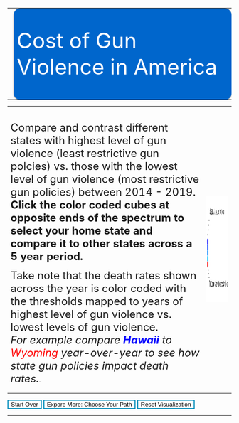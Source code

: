<style>

.axis path{
    stroke:black;
    stroke-width:2px ;
}  

.axis line{
   stroke: black;
   stroke-width: 1.5px;
}
 
.axis text{
    fill: black;
    font-weight: bold;
    font-size: 14px;
    font-family:"Arial Black", Gadget, sans-serif;
}

.legend text{
    fill:  black;
    font-family:"Arial Black", Gadget, sans-serif;
}

.body {
  font-family: 'Courier New', monospace;
}

.banner{
width:100%;
height: 200px;
margin:7px auto;
-moz-box-shadow: 0 1px 3px rgba(0,0,0,0.5);
-webkit-box-shadow: 0 1px 3px rgba(0,0,0,0.5);
-moz-border-radius: 15px;
-webkit-border-radius: 15px;

}

.banner0{ background: #0066cc  url(banner0.png) no-repeat center left;
 }
 
.cells {
  fill: #bf3737;
}

.label {
  text-anchor: start;
  font: 24px sans-serif;
}
 
 .slidecontainer {
  width: 90%; /* Width of the outside container */
}

/* The slider itself */
.slider {
  -webkit-appearance: none;  /* Override default CSS styles */
  appearance: none;
  width: 100%; /* Full-width */
  height: 25px; /* Specified height */
  background: #d3d3d3; /* Grey background */
  outline: none; /* Remove outline */
  opacity: 0.7; /* Set transparency (for mouse-over effects on hover) */
  -webkit-transition: .2s; /* 0.2 seconds transition on hover */
  transition: opacity .2s;
}

/* Mouse-over effects */
.slider:hover {
  opacity: 1; /* Fully shown on mouse-over */
}

/* The slider handle (use -webkit- (Chrome, Opera, Safari, Edge) and -moz- (Firefox) to override default look) */
.slider::-webkit-slider-thumb {
  -webkit-appearance: none; /* Override default look */
  appearance: none;
  width: 25px; /* Set a specific slider handle width */
  height: 25px; /* Slider handle height */
  background: #0066cc; /* Green background */
  cursor: pointer; /* Cursor on hover */
}

.slider::-moz-range-thumb {
  width: 25px; /* Set a specific slider handle width */
  height: 25px; /* Slider handle height */
  background: #04AA6D; /* Green background */
  cursor: pointer; /* Cursor on hover */
}

.button {
  transition-duration: 0.4s;
}

.button:hover {
  background-color: #4CAF50; /* Green */
  color: white;
}

.button2 {
  background-color: white;
  color: black;
  border: 2px solid #008CBA;
}

.button2:hover {
  background-color: #008CBA;
  color: white;
}

.axis path{
  stroke:black;
  stroke-width:2px ;
}  

.axis line{
  stroke: black;
  stroke-width: 1.5px;
}
 
.axis text{
  fill: black;
  font-weight: bold;
  font-size: 14px;
  font-family:"Arial Black", Gadget, sans-serif;
}

.legend text{
   fill:  black;
   font-family:"Arial Black", Gadget, sans-serif;
}https://jsfiddle.net/#run
</style>


<table>
<tr>
<td><img src="images.png"></td>
<td style="vertical-align: middle;" class="banner banner0">
    <font size="10" color="#ffffff">Cost of Gun Violence in America </font>
</td>
</tr>
</table>

<table>
<tr>
<td colspan="3" style="vertical-align:top;"><br><p>
<font size="5">Compare and contrast different states with highest level of gun violence (least restrictive gun polcies) vs. those with the lowest level of gun violence (most restrictive gun policies) between 2014 - 2019. <b>Click the color coded cubes at opposite ends of the spectrum to select your home state and compare it to other states across a 5 year period. </b></font></p>
<p> <font size="5">Take note that the death rates shown across the year is color coded with the thresholds mapped to years of highest level of gun violence vs. lowest levels of gun violence. <br><i>For example compare <b><font color="blue">Hawaii</font></b> to <font color="red">Wyoming</font> year-over-year to see how state gun policies impact death rates.</i></font>.</p>
</td>
<td><img src="https://github.com/riyazomran/cs419-narrative-visualization/raw/gh-pages/legend.png" width="626" height="240"></td>
</tr>
</table>

<div>
    <button id="scene1" class="button2"  onclick="location.href = 'https://riyazomran.github.io/cs419-narrative-visualization/index';">Start Over</button>
    <button id="scene2" class="button2"  onclick="location.href = 'https://riyazomran.github.io/cs419-narrative-visualization/chooseyourpath';">Expore More: Choose Your Path</button>
    <button id="quickLink1" class="button2" onclick="clearGraph();">Reset Visualization</button>
</div>
<div><hr></div>

<div id="graphTitle" style="text-align : left; display:none;"><font size="6">  &nbsp;&nbsp;&nbsp; &nbsp;&nbsp;&nbsp;&nbsp;&nbsp;&nbsp;&nbsp;&nbsp;&nbsp;&nbsp;&nbsp;&nbsp;&nbsp;&nbsp;&nbsp;&nbsp;&nbsp;&nbsp;&nbsp;&nbsp;&nbsp;&nbsp;&nbsp;&nbsp;&nbsp;&nbsp;&nbsp;&nbsp;&nbsp;&nbsp;&nbsp;&nbsp;Gun Violence State Death Rate by Year (2014-2019)</font><br></div>
<svg id="state_heat_map"></svg>
<svg id="graphSVG" width="1220" height="750" ></svg>
<div id="learnmore" style="display:none;">
<font size="6"> Learn More Through CDC Wonder Data</font><br>
<iframe id="learnMoreCDC" src="" title="Dig Deeper with CDC Wonder Data" width="1200" height="800" style="display:none;">
</iframe>
  
</div>





<script src="https://d3js.org/d3.v4.min.js" type="text/JavaScript"></script>
<script src="https://d3js.org/d3-scale-chromatic.v1.min.js"></script>  
<script src="https://d3js.org/colorbrewer.v1.min.js"></script>
<script src="https://rawgit.com/susielu/d3-annotation/master/d3-annotation.min.js"></script>
<script>

function clearGraph() {
    location.reload();
}

function clearAnnotations() {
   d3.selectAll(".annotation-group").remove();
}

function colorLogic(rate, option){

  if(option == 1){
     return " rgb(128,128,128)";
  } else {
 
     if(rate > 19){
        return "rgb(255, 0, 0)";
     } else if (rate <19 && rate >15){
        return "rgb(0, 191, 255)";
     } else if (rate <15 && rate >9){
        return "rgb(0, 128, 255)";
     } else if(rate <9 && rate >5){
        return "rgb(0, 64, 255)";
     } else {
        return "rgb(0, 0, 255)";
     }
 }
}

 function stateBubbleSort(arr, stateDomain) {

        for (var i = 0; i < arr.length; i++) {

          for (var j = 0; j < (arr.length - i - 1); j++) {

            if (arr[j].DEATHS > arr[j + 1].DEATHS) {

              var temp = arr[j];
              arr[j] = arr[j + 1];
              arr[j + 1] = temp;

              var temp2 = stateDomain[j];
              stateDomain[j] = stateDomain[j + 1];
              stateDomain[j + 1] = temp2;

            }
          }
        }
      }


d3.csv("https://raw.githubusercontent.com/riyazomran/cs419-narrative-visualization/gh-pages/Wonder-CDC-US%20-States-Gun-Violence.csv",function(data) {


// set the dimensions and margins of the graph
var margin = {top: 20, right: 25, bottom: 20, left: 120},
  width = 200 - margin.left - margin.right,
  height = 750 - margin.top - margin.bottom;

// append the svg object to the body of the page
var svg = d3.select("#state_heat_map")
  .attr("width", width + margin.left + margin.right)
  .attr("height", height + margin.top + margin.bottom)
.append("g")
  .attr("transform",
        "translate(" + margin.left + "," + margin.top + ")");

var groupByYears = d3.map(data, function(d){return d.YEAR;}).keys();
var groupByState=  d3.map(data, function(d){return d.STATE;}).keys().reverse();

//stateBubbleSort(data,groupByState);

var x = d3.scaleBand()
    .range([ 0, width ])
    .domain(groupByYears)
    .padding(0.05);
  svg.append("g")
    .style("font-size", 15)
    .attr("transform", "translate(0," + height + ")")
    .call(d3.axisBottom(x).tickSize(0))
    .select(".domain").remove();

  // Build Y scales and axis:
  var y = d3.scaleBand()
    .range([height, 0 ])
    .domain(groupByState)
    .padding(0.05);
    
  svg.append("g")
    .style("font-size", 15)
    .call(d3.axisLeft(y).tickSize(0))
    .select(".domain").remove();
   
      var myColor = d3.scaleLinear().domain([1,26]);

 
     
      //d3.scaleSequential()
    //.interpolator(d3.interpolateInferno)
    //.domain([1,25])
   
      var Tooltip = d3.select("#state_heat_map")
    .append("div")
    .style("opacity", 0)
    .attr("class", "tooltip")
    .style("background-color", "white")
    .style("border", "solid")
    .style("border-width", "2px")
    .style("border-radius", "5px")
    .style("padding", "5px");
   
    var mouseover = function(d) {
    Tooltip
      .style("opacity", 1);
    d3.select(this)
      .style("stroke", "black")
      .style("opacity", 1);
  }
  var mousemove = function(d) {
    Tooltip
      .html("State Gun Related Death Rate " + d.RATE)
      .style("left", (d3.mouse(this)[0]+70) + "px")
      .style("top", (d3.mouse(this)[1]) + "px");
  }
  var mouseleave = function(d) {
    Tooltip
      .style("opacity", 0);
    d3.select(this)
      .style("stroke", "none")
      .style("opacity", 0.8);
  }
 
  var onclick = function(d) {
d3.csv("https://raw.githubusercontent.com/riyazomran/cs419-narrative-visualization/gh-pages/cdcdata.csv",function(data) {
			lineChart(data,d.STATE);
});
  }


    svg.selectAll()
    .data(data, function(d) {return d.YEAR+':'+d.STATE;})
    .enter()
    .append("rect")
      .attr("x", function(d) { return x(d.YEAR) })
      .attr("y", function(d) { return y(d.STATE) })
      .attr("rx", 4)
      .attr("ry",4)
      .attr("width", x.bandwidth())
      .attr("height", y.bandwidth())
      .style("fill", function(d) { return colorLogic(d.RATE,2)} )
      .style("stroke-width", 4)
      .style("stroke", "none")
      .style("opacity", 0.8)
    .on("mouseover", mouseover)
    .on("mousemove", mousemove)
    .on("mouseleave", mouseleave)
    .on("click",onclick);
    
    

})

function stateRecordCount(data,state){

var recordCount =0;
for(var i=0; i < data.length; i++){
       
        var stateName = data[i].STATE;
       
        if(stateName == state){
            recordCount++;
        }
    }
return recordCount;
}

function getCDCURL(data,state){

var recordCount =0;
for(var i=0; i < data.length; i++){
       
        var stateName = data[i].STATE;
       
        if(stateName == state){
            return data[i].URL;
        }
    }
return "-1";
}

function refine(data,state){

    var array = new Array(stateRecordCount(data,state));
    var j =0;
   
    for(var i=0; i < data.length; i++){
       
        var stateName = data[i].STATE;
       
        if(stateName == state){
            array[j] = data[i];
            j++;
        }
    }

  return array;
}

function lineChart(data, state) {

document.getElementById("learnmore").style.display="block";
document.getElementById("graphTitle").style.display="block";
document.getElementById("learnMoreCDC").src= "https://www.cdc.gov/" + getCDCURL(data,state);
document.getElementById("learnMoreCDC").style.display ="block";
data= refine(data,state);

//set canvas margins
var leftMargin=70;
var topMargin=30;

//format the year
var parseTime = d3.timeParse("%Y");

data.forEach(function (d) {
    d.YEAR = parseTime(d.YEAR);
});


var xExtent = d3.extent(data, d => d.YEAR);
xScale = d3.scaleTime().domain(xExtent).range([leftMargin, 900]);


var yMax=d3.max(data,d=>d.RATE);
yScale = d3.scaleLinear().domain([0, 25]).range([600, 0]);

xAxis = d3.axisBottom()
    .scale(xScale);
   
var graphSVG = d3.select("#graphSVG")
.append("svg")
  .attr("width", "1500")
  .attr("height", "750");
   
    graphSVG.append("g")
    .attr("class", "axis")
    .attr("transform", "translate(0,620)")
    .call(xAxis)
    .append("text")
    .attr("x", (900+70)/2)
    .attr("y", "50")
    .text("Year");


yAxis = d3.axisLeft()
    .scale(yScale)
    .ticks(10);

graphSVG.append("g")
    .attr("class", "axis")
    .attr("transform", `translate(${leftMargin},20)`)
    .call(yAxis)
    .append("text")
    .attr("transform", "rotate(-90)")
    .attr("x", "-150")
    .attr("y", "-50")
    .attr("text-anchor", "end")
    .text("Death Rate");

yAxis = d3.axisLeft()
    .scale(yScale)
    .ticks(10);


var sumstat = d3.nest()
    .key(d => d.STATE)
    .entries(data);

//var state = sumstat.map(d => d.STATE);
var color = d3.scaleOrdinal().domain(state).range(colorbrewer.Set2[6]);

graphSVG.selectAll(".line")
    .append("g")
    .attr("class", "line")
    .data(sumstat)
    .enter()
    .append("path")
    .attr("d", function (d) {
        return d3.line()
            .x(d => xScale(d.YEAR))
            .y(d => yScale(d.RATE)).curve(d3.curveCardinal)
            (d.values)
    })
    .attr("fill", "none")
    .attr("stroke", d => color(d.key))
    .attr("stroke-width", 2);

graphSVG.selectAll("circle")
    .append("g")
    .data(data)
    .enter()
    .append("circle").transition()
    .duration(5000)
    .attr("r", 6)
    .attr("cx", d => xScale(d.YEAR))
    .attr("cy", d => yScale(d.RATE))
    .style("fill", d => color(.094));


const annotations = data.map(function(d, i){
    return {
      note: {
        title: d.RATE,
        label: d.STATE,
        wrap: 100, 
        align: 'right', 
      },
      connector: {end: 'arrow'}, 
      x: xScale(+d.YEAR),
      y: yScale(+d.RATE),
      dy: 10, 
      dx: 70,
      color: colorLogic( d.RATE,0) 
    }
  })

  const makeAnnotations = d3.annotation()
    .type(d3.annotationCalloutCircle)
    .annotations(annotations)

  graphSVG
    .append("g")
    .attr("class", "annotation-group")
    .call(makeAnnotations)

   var dynamicAnnotations = ["Hawaii : Violent crime rate: 309.2 per 100,000 (21st lowest)|Poverty rate: 9.3% (2nd lowest)", "Alabama: Violent crime rate: 532.3 per 100,000 (7th highest)|Poverty rate: 17.1% (7th highest)", "Alaska : Violent crime rate: 804.2 per 100,000 (the highest) | Poverty rate: 9.9% (6th lowest)","Arizona : Violent crime rate: 470.1 per 100,000 (12th highest)|Poverty rate: 16.4% (8th highest)","Arkansas : Violent crime rate: 550.9 per 100,000 (6th highest)|Poverty rate: 17.2% (6th highest)","California : Violent crime rate: 445.3 per 100,000 (15th highest)|Poverty rate: 14.3% (20th highest)", "Colorado : Total firearm deaths 2016: 812 (suicides: 613, homicides: 161)|Poverty rate: 11.0% (12th lowest)", "Connecticut : Violent crime rate: 227.1 per 100,000 (5th lowest)|Poverty rate: 9.8% (4th lowest)","Delaware : Violent crime rate: 508.8 per 100,000 (9th highest)|Poverty rate: 11.7% (16th lowest)", "Florida : Violent crime rate: 430.3 per 100,000 (18th highest)|Poverty rate: 14.7% (16th highest)", "Georgia : Violent crime rate: 397.6 per 100,000 (21st highest)|Poverty rate: 16.0% (10th highest)","Idaho : Violent crime rate: 230.3 per 100,000 (6th lowest) | Violent crime rate: 230.3 per 100,000 (6th lowest)", "Illinois : Violent crime rate: 436.3 per 100,000 (16th highest)|Poverty rate: 13.0% (24th lowest)", "Indiana : Violent crime rate: 404.7 per 100,000 (20th highest)|Poverty rate: 14.1% (21st highest)","Iowa : Violent crime rate: 290.6 per 100,000 (16th lowest) | Poverty rate: 11.8% (18th lowest)","Kansas : Violent crime rate: 380.4 per 100,000 (22nd highest) | Poverty rate: 12.1% (20th lowest)", "Kentucky : Violent crime rate: 232.3 per 100,000 (7th lowest)|Poverty rate: 18.5% (4th highest)", " Louisiana : Violent crime rate: 566.1 per 100,000 (5th highest)|Poverty rate: 20.2% (2nd highest)", "Maine : Violent crime rate: 123.8 per 100,000 (the lowest) | Violent crime rate: 123.8 per 100,000 (the lowest)", "Maryland : Violent crime rate: 472.0 per 100,000 (11th highest)|Poverty rate: 9.7% (3rd lowest)", "Massachusetts : Violent crime rate: 376.9 per 100,000 (23rd highest)| Poverty rate: 10.4% (9th lowest)", "Michigan : Violent crime rate: 459.0 per 100,000 (13th highest)|Poverty rate: 15.0% (15th highest)", "Minnesota : Violent crime rate: 242.6 per 100,000 (9th lowest)|Poverty rate: 9.9% (6th lowest)", "Missouri : Violent crime rate: 519.4 per 100,000 (8th highest)|Violent crime rate: 519.4 per 100,000 (8th highest)","Montana : Violent crime rate: 368.3 per 100,000 (25th lowest)|Poverty rate: 13.3% (24th highest)", "Nebraska : Violent crime rate: 291.0 per 100,000 (17th lowest)|Poverty rate: 11.4% (15th lowest)","Nevada : Violent crime rate: 678.1 per 100,000 (3rd highest)|Poverty rate: 13.8% (23rd highest)", "New Hampshire : Violent crime rate: 197.6 per 100,000 (3rd lowest)|Poverty rate: 7.3% (the lowest)", "New Jersey : Violent crime rate: 245.0 per 100,000 (12th lowest) | Poverty rate: 10.4% (9th lowest)", " New Mexico : Violent crime rate: 702.5 per 100,000 (2nd highest) | Poverty rate: 19.8% (3rd highest)" , " New York :Violent crime rate: 376.2 per 100,000 (24th highest)| Poverty rate: 14.7% (16th highest)","North Carolina : Violent crime rate: 372.2 per 100,000 (25th highest)| Poverty rate: 15.4% (13th highest)", "North Dakota : Violent crime rate: 251.1 per 100,000 (13th lowest) | Poverty rate: 10.7% (10th lowest)", " Ohio : Violent crime rate: 300.3 per 100,000 (18th lowest) | Poverty rate: 14.6% (18th highest)","Oklahoma : Violent crime rate: 449.8 per 100,000 (14th highest)|Poverty rate: 16.3% (9th highest)", "Oregon : Violent crime rate: 264.6 per 100,000 (14th lowest) | Poverty rate: 13.3% (24th highest)", " Pennsylvania : Violent crime rate: 316.4 per 100,000 (22nd lowest)| Poverty rate: 12.9% (23rd lowest)", "Rhode Island : Violent crime rate: 238.9 per 100,000 (8th lowest)|Poverty rate: 12.8% (22nd lowest)", "South Carolina : Violent crime rate: 501.8 per 100,000 (10th highest)|Poverty rate: 15.3% (14th highest)", "South Dakota : Violent crime rate: 418.4 per 100,000 (19th highest)|Poverty rate: 13.3% (24th highest)", "Tennessee : Violent crime rate: 632.9 per 100,000 (4th highest)|Poverty rate: 15.8% (11th highest)", "Texas : Violent crime rate: 434.4 per 100,000 (17th highest) | Poverty rate: 15.6% (12th highest)", "Utah : Violent crime rate: 242.8 per 100,000 (10th lowest) | Poverty rate: 10.2% (7th lowest)", "Vermont : Violent crime rate: 158.3 per 100,000 (2nd lowest)|Poverty rate: 11.9% (19th lowest) ", "Virginia : Violent crime rate: 217.6 per 100,000 (4th lowest)|Poverty rate: 11.0% (12th lowest)", "Washington : Violent crime rate: 302.2 per 100,000 (19th lowest)|Poverty rate: 11.3% (14th lowest)", "West Virginia :Violent crime rate: 358.1 per 100,000 (24th lowest)| Poverty rate: 17.9% (5th highest) ", "Wisconsin : Violent crime rate: 305.9 per 100,000 (20th lowest)|Poverty rate: 11.8% (18th lowest) ", "Wyoming : Violent crime rate: 244.2 per 100,000 (11th lowest)|Poverty rate: 11.3% (14th lowest)"];
   
	 var dynamicAnnotationsIndex = ["Hawaii", "Alabama","Alaska", "Arizona", "Arkansas", "California", "Colorado", "Connecticut", "Delaware", "Florida", "Georgia", "Idaho", "Illinois", "Indiana","Iowa","Kansas", "Kentucky", "Louisiana", "Maine", "Maryland", "Massachusetts", "Michigan", "Minnesota", "Missouri","Montana", "Nebraska", "Nevada", "New Hampshire", "New Jersey", "New Mexico", "New York", "North Carolina", "North Dakota", "Ohio", "Oklahoma", "Oregon", "Pennsylvania", "Rhode Island", "South Carolina", "South Dakota", "Tennessee", "Texas", "Utah", "Vermont", "Virginia", "Washington", "West Virginia", "Wisconsin", "Wyoming"];
   
 	 var dynamicAnnotationsCoordinates = ["900.01587301587307|494.4|-100.46825396825403|270", "900|67|10.46825396825403|270", "900|14.399999999999977|10.46825396825403|270", "900|237.60000000000002|10.46825396825403|270", "900|136.8|10.46825396825403|270", "900|427.2|10.46825396825403|270", "900|259.20000000000005|10.46825396825403|270", "900|472.8|10.46825396825403|270", "900|362.4|10.46825396825403|270", "900|295.2|10.46825396825403|270", "900|220.8|10.46825396825403|270",  "900|259.20000000000005|10.46825396825403|270", "900|340.79999999999995|10.46825396825403|270",  "900|261.6|10.46825396825403|270", "900|381.6|10.46825396825403|270", "900|271.20000000000005|10.46825396825403|270", "900|242.40000000000003|10.46825396825403|270", "900|69.60000000000002|10.46825396825403|270", "900|324|10.46825396825403|270", "900|324|10.46825396825403|270", "900|518.4|10.46825396825403|270", "900|309.6|10.46825396825403|270", "900|309.6|10.46825396825403|270", "900|105.59999999999997|10.46825396825403|270", "900|144|10.46825396825403|270", "900|350.4|10.46825396825403|270", "900|232.8|10.46825396825403|270", "900|343.28|10.46825396825403|270", "900|501.6|10.46825396825403|270", "900|64.79999999999995|10.46825396825403|270" , "900|506.4|10.46825396825403|270", "900|285.59999999999997|10.46825396825403|270", "900|302.4|10.46825396825403|270", "900|280.79999999999995|10.46825396825403|270", "900|297.6|10.46825396825403|270", "900|297.6|10.46825396825403|270",  "900|319.20000000000005|10.46825396825403|270",  "900|489.6|10.46825396825403|270",  "900|122.40000000000003|10.46825396825403|270", "900|285.59999999999997|10.46825396825403|270", "900|158.40000000000003|10.46825396825403|270", "900|295.2|10.46825396825403|270",  "900|292.8|10.46825396825403|270",  "900|376.79999999999995|10.46825396825403|270",  "900|319.20000000000005|10.46825396825403|270",  "900|343.2|10.46825396825403|270",  "900|201.59999999999997|10.46825396825403|270",  "900|360|10.46825396825403|270",  "900|64.79999999999995|10.46825396825403|270"];  


   function getAnnotationIndex(state){
   	    
        for(var i=0; i < dynamicAnnotationsIndex.length; i++){
        	   if(state == dynamicAnnotationsIndex[i]){
             			return i;
             }
        }
   }
   
   function getTitleLabel(state){
   
   		var index = getAnnotationIndex(state);   
      var splitArray = String(dynamicAnnotations[index]).split("|");

   		return splitArray;
   
   }
   
   function getCoordinates(state){
   
   		var index = getAnnotationIndex(state);
      var splitArray = String(dynamicAnnotationsCoordinates[index]).split("|");
   
   		return splitArray;
   
   }

   const annotation1 = [{

            note: {
              title: getTitleLabel(state)[0],
              label: getTitleLabel(state)[1],
              wrap: 200,
              align: 'right',
            },
            connector: {
              end: 'arrow'
            },
            x: parseInt(getCoordinates(state)[0]),
            y:  parseInt(getCoordinates(state)[1]),
            dy: parseInt( getCoordinates(state)[2]),
            dx:  parseInt(getCoordinates(state)[3]),
            color: "black"
          },
          
          ];

          const makeAnnotations1 = d3.annotation()
            .type(d3.annotationCalloutCircle)
            .annotations(annotation1);

          graphSVG
            .append("g")
            .attr("class", "annotation-group")
            .call(makeAnnotations1);
}
  

</script>
